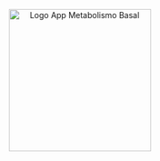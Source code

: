 <p align="center">
  <img 
    src="https://user-images.githubusercontent.com/50744385/99683277-ef98e800-2a5e-11eb-83fb-630aedb417cb.png" 
    alt="Logo App Metabolismo Basal" 
    width="250"
  />
</p>
<!-- <p align="center">
 <a href="https://monacac.page.link/1NvXP8oRPVa4Nneh7">
    <img 
      src="https://user-images.githubusercontent.com/50744385/91609969-c7618780-e94e-11ea-8a5e-ca4b7a88a466.png" 
      alt="Dawload app Taxa Metabolismo Basal" 
      height="25"
    />
  </a>
  <img 
    src="https://user-images.githubusercontent.com/50744385/91609971-c7fa1e00-e94e-11ea-810c-3d58eaadcebe.png" 
    alt="Make with Monaca" 
    height="25"
   />
</p>
<p align="center">This app was made based on the activity proposal in the ETEC mobile apps class</p>
<p align="center">
  <img 
    src="https://user-images.githubusercontent.com/50744385/91612386-b109fa80-e953-11ea-83da-600aaa296f7e.png" 
    alt="Tela 1 - App Taxa Metabolismo Basal" 
    height="400"
 />
<img 
    src="https://user-images.githubusercontent.com/50744385/91612385-b109fa80-e953-11ea-81d9-67827168e4f0.png" 
    alt="Tela 2 - App Taxa Metabolismo Basal" 
    height="400"
 />
 <img 
    src="https://user-images.githubusercontent.com/50744385/91612387-b1a29100-e953-11ea-9ed4-3a0dc67abbad.png" 
    alt="Tela 3 - App Taxa Metabolismo Basal" 
    height="400"
 />
 <img 
    src="https://user-images.githubusercontent.com/50744385/91612383-afd8cd80-e953-11ea-9a9a-50acbd0b7bdf.png" 
    alt="Tela 4 - App Taxa Metabolismo Basal" 
    height="400"
 />
</p>
 -->
